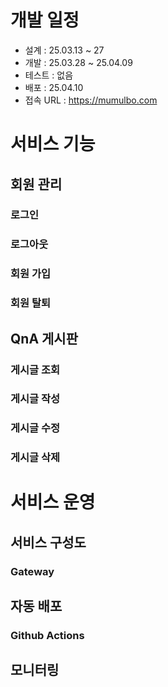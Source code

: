 # 개발 일정

- 설계 :  25.03.13 ~ 27
- 개발 : 25.03.28 ~ 25.04.09
- 테스트 : 없음
- 배포 : 25.04.10
- 접속 URL : https://mumulbo.com

# 서비스 기능 

## 회원 관리

### 로그인

### 로그아웃

### 회원 가입

### 회원 탈퇴

## QnA 게시판

### 게시글 조회

### 게시글 작성

### 게시글 수정

### 게시글 삭제

# 서비스 운영

## 서비스 구성도

### Gateway

## 자동 배포

### Github Actions

## 모니터링
